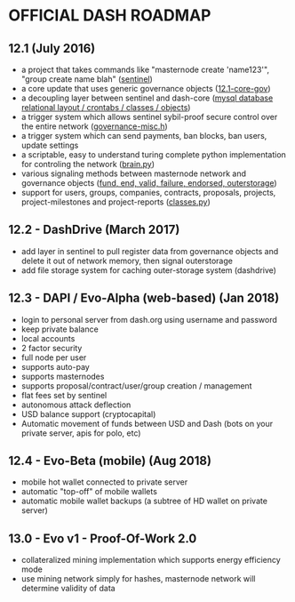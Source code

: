 


# OFFICIAL DASH ROADMAP

## 12.1 (July 2016)
- a project that takes commands like "masternode create 'name123'", "group create name blah" ([sentinel](https://github.com/evan82/sentinel/))
- a core update that uses generic governance objects ([12.1-core-gov](https://github.com/evan82/dash/blob/v0.12.1.x-gov/src/governance.h#L209))
- a decoupling layer between sentinel and dash-core ([mysql database relational layout / crontabs / classes / objects](https://github.com/evan82/sentinel/blob/master/database/001.sql))
- a trigger system which allows sentinel sybil-proof secure control over the entire network ([governance-misc.h](https://github.com/evan82/dash/blob/v0.12.1.x-gov/src/governance-misc.h#L27))
- a trigger system which can send payments, ban blocks, ban users, update settings
- a scriptable, easy to understand turing complete python implementation for controling the network ([brain.py](https://github.com/evan82/sentinel/blob/master/lib/brain.py))
- various signaling methods between masternode network and governance objects ([fund, end, valid, failure, endorsed, outerstorage](https://github.com/evan82/dash/blob/v0.12.1.x-gov/src/governance-vote.h#L28))
- support for users, groups, companies, contracts, proposals, projects, project-milestones and project-reports ([classes.py](https://github.com/evan82/sentinel/blob/master/lib/classes.py))

## 12.2 - DashDrive (March 2017)
- add layer in sentinel to pull register data from governance objects and delete it out of network memory, then signal outerstorage
- add file storage system for caching outer-storage system (dashdrive)

## 12.3 - DAPI / Evo-Alpha (web-based) (Jan 2018)
- login to personal server from dash.org using username and password
- keep private balance
- local accounts
- 2 factor security
- full node per user
- supports auto-pay
- supports masternodes
- supports proposal/contract/user/group creation / management
- flat fees set by sentinel
- autonomous attack deflection
- USD balance support (cryptocapital)
- Automatic movement of funds between USD and Dash (bots on your private server, apis for polo, etc) 

## 12.4 - Evo-Beta (mobile) (Aug 2018)
- mobile hot wallet connected to private server
- automatic "top-off" of mobile wallets
- automatic mobile wallet backups (a subtree of HD wallet on private server)

## 13.0 - Evo v1 - Proof-Of-Work 2.0
- collateralized mining implementation which supports energy efficiency mode
- use mining network simply for hashes, masternode network will determine validity of data

